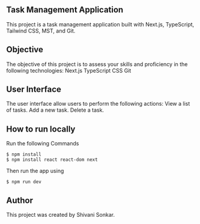 
## Task Management Application

This project is a task management application built with Next.js, TypeScript, Tailwind CSS, MST, and Git.

## Objective

The objective of this project is to assess your skills and proficiency in the following technologies:
Next.js
TypeScript
CSS
Git

## User Interface

The user interface allow users to perform the following actions:
View a list of tasks.
Add a new task.
Delete a task.

## How to run locally

Run the following Commands 

```
$ npm install
$ npm install react react-dom next
```

Then run the app using

```
$ npm run dev
```

## Author
This project was created by Shivani Sonkar.

